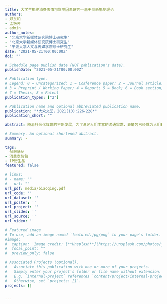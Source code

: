 ```yaml
---
title: 大学生拒绝消费表情包影响因素研究——基于创新抵制理论
authors:
- 郑东和
- 孟艳芳
- admin
author_notes:
- "北京大学新媒体研究院博士研究生"
- "北京大学新媒体研究院博士研究生"
- "宁波大学人文与传媒学院硕士研究生"
date: "2021-05-21T00:00:00Z"
doi: ""

# Schedule page publish date (NOT publication's date).
publishDate: "2021-05-21T00:00:00Z"

# Publication type.
# Legend: 0 = Uncategorized; 1 = Conference paper; 2 = Journal article;
# 3 = Preprint / Working Paper; 4 = Report; 5 = Book; 6 = Book section;
# 7 = Thesis; 8 = Patent
publication_types: ["2"]

# Publication name and optional abbreviated publication name.
publication: "*大众文艺，2021(10):226-228*"
publication_short: ""

abstract: 随着社会化媒体的不断发展，为了满足人们丰富的沟通需求，表情包已经成为人们日常在线交流过程中必不可少的内容和工具。表情包的使用不仅方便了用户的情感表达，也具有了越来越重要的商业价值。然而就目前来看，网民对表情包的支付意愿普遍过低,造成了相关行业发展的瓶颈。目前学术界大多数只针对解析表情包相关行业发展趋势进行了研究，较少有研究考察拒绝消费表情包的情况。鉴于此，文章基于创新抵制理论，选择大学生群体为研究对象，研究了拒绝消费表情包的影响因素。文章通过在线问卷调查的形式对303名高校学生进行了调查。通过相关文献梳理，提出了6个相关假设，并进行了假设检验，为探索大学生群体拒绝消费表情包行为提出了一些思路。 

# Summary. An optional shortened abstract.
summary: -

tags:
- 创新抵制
- 消费表情包
- IP衍生品
featured: false

# links:
# - name: ""
#   url: ""
url_pdf: media/biaoqing.pdf
url_code: ''
url_dataset: ''
url_poster: ''
url_project: ''
url_slides: ''
url_source: ''
url_video: ''

# Featured image
# To use, add an image named `featured.jpg/png` to your page's folder. 
#image:
#  caption: 'Image credit: [**Unsplash**](https://unsplash.com/photos/jdD8gXaTZsc)'
#  focal_point: ""
#  preview_only: false

# Associated Projects (optional).
#   Associate this publication with one or more of your projects.
#   Simply enter your project's folder or file name without extension.
#   E.g. `internal-project` references `content/project/internal-project/index.md`.
#   Otherwise, set `projects: []`.
projects: []


---
```


